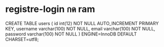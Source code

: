 # registre-login กด ram
CREATE TABLE users ( 
  id int(12) NOT NULL AUTO_INCREMENT PRIMARY KEY, 
  username varchar(100) NOT NULL, 
  email varchar(100) NOT NULL, 
  password varchar(100) NOT NULL
) ENGINE=InnoDB DEFAULT CHARSET=utf8;
